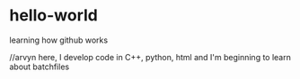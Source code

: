 # hello-world
learning how github works

//arvyn here, I develop code in C++, python, html and I'm beginning to learn about batchfiles
